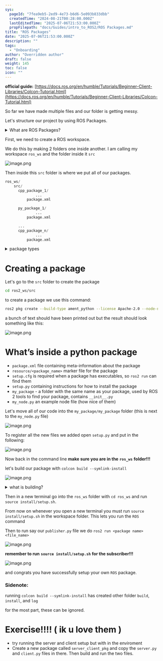 ```yaml
---
sys:
  pageId: "7fea9eb5-2ed9-4e73-b6d6-5e093b833dbb"
  createdTime: "2024-08-21T00:28:00.000Z"
  lastEditedTime: "2025-07-06T21:53:00.000Z"
  propFilepath: "docs/Guides/intro_to_ROS2/ROS Packages.md"
title: "ROS Packages"
date: "2025-07-06T21:53:00.000Z"
description: ""
tags:
  - "Onboarding"
author: "Overridden author"
draft: false
weight: 145
toc: false
icon: ""
---
```


**official guide:** [https://docs.ros.org/en/humble/Tutorials/Beginner-Client-Libraries/Colcon-Tutorial.html](https://docs.ros.org/en/humble/Tutorials/Beginner-Client-Libraries/Colcon-Tutorial.html)

So far we have made multiple files and our folder is getting messy.

Let's structure our project by using ROS Packages.

<details>
      <summary>What are ROS Packages?</summary>
      ROS Packages are, as the name implies, packages of code that are highly sharable between ROS developers.
  </details>

First, we need to create a ROS workspace.

We do this by making 2 folders one inside another. I am calling my workspace `ros_ws` and the folder inside it `src`

![image.png](https://prod-files-secure.s3.us-west-2.amazonaws.com/d518164a-d88e-44d1-a4ee-3adb3bd8bce0/70706947-fd18-4537-a67b-e12946812d31/image.png?X-Amz-Algorithm=AWS4-HMAC-SHA256&X-Amz-Content-Sha256=UNSIGNED-PAYLOAD&X-Amz-Credential=ASIAZI2LB466ZLIYDMS7%2F20250725%2Fus-west-2%2Fs3%2Faws4_request&X-Amz-Date=20250725T230925Z&X-Amz-Expires=3600&X-Amz-Security-Token=IQoJb3JpZ2luX2VjECUaCXVzLXdlc3QtMiJHMEUCIQC%2BffYUMhT1keumyPNWQpDqy3o5krqzkuFnW5h8kle7KAIgJj4Hk2U4cwWgRFHaTZwlEJN265wLMK5hRP1WQEbACgIq%2FwMIThAAGgw2Mzc0MjMxODM4MDUiDG30R%2FLLvCkXvBo1nircA1XsyPcVNxew8cJoQxbHcQV9mDDLCmTDRukpGyjncb4Ih7KTGrhB2GCttc0%2F2moC0MCVM0leXlLjYPAL13VFvty8%2Bg30arWKi6UEhZUSEXb3imQAtzRvOo134TMqCoYNlJeMbb3zt0LUWUBo8csdY%2BMscm9QH4fesH8%2BnyQFoa0NrJnwmkpZK1GvtbPS6pKs5m0ODmcIfTUqlsgr%2FGT7g2ZjEzylK7qLeaXhnV8%2FnRSv1rUYRkMd%2FJOTNPl2R7DzhLhd1DX2Wg%2FyDtm1faqxvHbUToZCQsBUe4SXKKa7h5ot1fB9BlvEz%2FuSoL7JxUE3m6SDme%2F4H9a0retvOUChHThX4XY7ZLphRiDk5a46ctYVCla4NGra5jKuPnoj5%2BFaiZDD3eycVrR%2B6fyGaiiQ2xKJfV%2FiByRaQEJuQLZX9LKssH7vjikHmf5ngqZkXq2iR0T2P2iJG59cqhFXY%2FcAsOLCbqLo7D3MXeK0VRZZn8KYi%2FsigmT7BVrBObkj%2Bio7gJhw6xdBN9OgEC%2BpvaLCQMqo4PnRfK8vWd88pHat4OCmVx8ZwFXWtHR36asSWpd%2FP4H3fauUEWooXW0o%2BonJVWQhesKuwDI%2B1SDaOQlEa9nJjCPSbTSqvjl5i0IVML3Rj8QGOqUBJavXQHbAexymjAGyG11pAHlrb3JbNWibg5p7zwq9ApsJy4FVrKxhkEqxl7yYQ%2FFOOYYzbRmvfw10%2Fk0MxrBo1GjrO1K6tM27ZYiiGuexNFkpmnxP0cpEBkoZPrpq9GFoRy1oYSwAwmkqfNvmj%2BQY9pJazrJk2t6bdd8A%2FrFCn5KC7%2FTNDhtBHQMshVTlobjmXgaGBuJTrAZv4U0jdgkxnctIDAeY&X-Amz-Signature=2f4e4abb517dd8de851df73e8b4fd5e6bf431acc70caa4769c85121abcf26bd7&X-Amz-SignedHeaders=host&x-amz-checksum-mode=ENABLED&x-id=GetObject)

Then inside this `src` folder is where we put all of our packages.

```python
ros_ws/
    src/
      cpp_package_1/
		      ...
          package.xml

      py_package_1/
		      ...
          package.xml

      ...
      cpp_package_n/
		      ...
          package.xml

```

<details>

<summary>package types</summary>

packages can be either `C++` or python.

the intern file structure is different for each but for this guide we will stick to creating python packages

</details>

# Creating a package

Let's go to the `src` folder to create the package

```bash
cd ros2_ws/src
```

to create a package we use this command:

```bash
ros2 pkg create --build-type ament_python --license Apache-2.0 --node-name my_node my_package
```

a bunch of text should have been printed out but the result should look something like this:

![image.png](https://prod-files-secure.s3.us-west-2.amazonaws.com/d518164a-d88e-44d1-a4ee-3adb3bd8bce0/e6cf1e3f-8512-4a3e-b131-079f800bf3e8/image.png?X-Amz-Algorithm=AWS4-HMAC-SHA256&X-Amz-Content-Sha256=UNSIGNED-PAYLOAD&X-Amz-Credential=ASIAZI2LB466ZLIYDMS7%2F20250725%2Fus-west-2%2Fs3%2Faws4_request&X-Amz-Date=20250725T230925Z&X-Amz-Expires=3600&X-Amz-Security-Token=IQoJb3JpZ2luX2VjECUaCXVzLXdlc3QtMiJHMEUCIQC%2BffYUMhT1keumyPNWQpDqy3o5krqzkuFnW5h8kle7KAIgJj4Hk2U4cwWgRFHaTZwlEJN265wLMK5hRP1WQEbACgIq%2FwMIThAAGgw2Mzc0MjMxODM4MDUiDG30R%2FLLvCkXvBo1nircA1XsyPcVNxew8cJoQxbHcQV9mDDLCmTDRukpGyjncb4Ih7KTGrhB2GCttc0%2F2moC0MCVM0leXlLjYPAL13VFvty8%2Bg30arWKi6UEhZUSEXb3imQAtzRvOo134TMqCoYNlJeMbb3zt0LUWUBo8csdY%2BMscm9QH4fesH8%2BnyQFoa0NrJnwmkpZK1GvtbPS6pKs5m0ODmcIfTUqlsgr%2FGT7g2ZjEzylK7qLeaXhnV8%2FnRSv1rUYRkMd%2FJOTNPl2R7DzhLhd1DX2Wg%2FyDtm1faqxvHbUToZCQsBUe4SXKKa7h5ot1fB9BlvEz%2FuSoL7JxUE3m6SDme%2F4H9a0retvOUChHThX4XY7ZLphRiDk5a46ctYVCla4NGra5jKuPnoj5%2BFaiZDD3eycVrR%2B6fyGaiiQ2xKJfV%2FiByRaQEJuQLZX9LKssH7vjikHmf5ngqZkXq2iR0T2P2iJG59cqhFXY%2FcAsOLCbqLo7D3MXeK0VRZZn8KYi%2FsigmT7BVrBObkj%2Bio7gJhw6xdBN9OgEC%2BpvaLCQMqo4PnRfK8vWd88pHat4OCmVx8ZwFXWtHR36asSWpd%2FP4H3fauUEWooXW0o%2BonJVWQhesKuwDI%2B1SDaOQlEa9nJjCPSbTSqvjl5i0IVML3Rj8QGOqUBJavXQHbAexymjAGyG11pAHlrb3JbNWibg5p7zwq9ApsJy4FVrKxhkEqxl7yYQ%2FFOOYYzbRmvfw10%2Fk0MxrBo1GjrO1K6tM27ZYiiGuexNFkpmnxP0cpEBkoZPrpq9GFoRy1oYSwAwmkqfNvmj%2BQY9pJazrJk2t6bdd8A%2FrFCn5KC7%2FTNDhtBHQMshVTlobjmXgaGBuJTrAZv4U0jdgkxnctIDAeY&X-Amz-Signature=cbf12ceffa3e36eb5f0bcd9577c6c05cb73d024d87f79e0973299f141b6affe4&X-Amz-SignedHeaders=host&x-amz-checksum-mode=ENABLED&x-id=GetObject)

# What’s inside a python package

- `package.xml` file containing meta-information about the package
- `resource/<package_name>` marker file for the package
- `setup.cfg` is required when a package has executables, so `ros2 run` can find them
- `setup.py` containing instructions for how to install the package
- `my_package` - a folder with the same name as your package, used by ROS 2 tools to find your package, contains `__init__.py`
- `my_node.py` an example node file (how nice of them)

Let's move all of our code into the `my_package/my_package` folder (this is next to the `my_node.py` file)

![image.png](https://prod-files-secure.s3.us-west-2.amazonaws.com/d518164a-d88e-44d1-a4ee-3adb3bd8bce0/9ce58f11-0da9-4d3e-b86d-506a9685d378/image.png?X-Amz-Algorithm=AWS4-HMAC-SHA256&X-Amz-Content-Sha256=UNSIGNED-PAYLOAD&X-Amz-Credential=ASIAZI2LB466ZLIYDMS7%2F20250725%2Fus-west-2%2Fs3%2Faws4_request&X-Amz-Date=20250725T230925Z&X-Amz-Expires=3600&X-Amz-Security-Token=IQoJb3JpZ2luX2VjECUaCXVzLXdlc3QtMiJHMEUCIQC%2BffYUMhT1keumyPNWQpDqy3o5krqzkuFnW5h8kle7KAIgJj4Hk2U4cwWgRFHaTZwlEJN265wLMK5hRP1WQEbACgIq%2FwMIThAAGgw2Mzc0MjMxODM4MDUiDG30R%2FLLvCkXvBo1nircA1XsyPcVNxew8cJoQxbHcQV9mDDLCmTDRukpGyjncb4Ih7KTGrhB2GCttc0%2F2moC0MCVM0leXlLjYPAL13VFvty8%2Bg30arWKi6UEhZUSEXb3imQAtzRvOo134TMqCoYNlJeMbb3zt0LUWUBo8csdY%2BMscm9QH4fesH8%2BnyQFoa0NrJnwmkpZK1GvtbPS6pKs5m0ODmcIfTUqlsgr%2FGT7g2ZjEzylK7qLeaXhnV8%2FnRSv1rUYRkMd%2FJOTNPl2R7DzhLhd1DX2Wg%2FyDtm1faqxvHbUToZCQsBUe4SXKKa7h5ot1fB9BlvEz%2FuSoL7JxUE3m6SDme%2F4H9a0retvOUChHThX4XY7ZLphRiDk5a46ctYVCla4NGra5jKuPnoj5%2BFaiZDD3eycVrR%2B6fyGaiiQ2xKJfV%2FiByRaQEJuQLZX9LKssH7vjikHmf5ngqZkXq2iR0T2P2iJG59cqhFXY%2FcAsOLCbqLo7D3MXeK0VRZZn8KYi%2FsigmT7BVrBObkj%2Bio7gJhw6xdBN9OgEC%2BpvaLCQMqo4PnRfK8vWd88pHat4OCmVx8ZwFXWtHR36asSWpd%2FP4H3fauUEWooXW0o%2BonJVWQhesKuwDI%2B1SDaOQlEa9nJjCPSbTSqvjl5i0IVML3Rj8QGOqUBJavXQHbAexymjAGyG11pAHlrb3JbNWibg5p7zwq9ApsJy4FVrKxhkEqxl7yYQ%2FFOOYYzbRmvfw10%2Fk0MxrBo1GjrO1K6tM27ZYiiGuexNFkpmnxP0cpEBkoZPrpq9GFoRy1oYSwAwmkqfNvmj%2BQY9pJazrJk2t6bdd8A%2FrFCn5KC7%2FTNDhtBHQMshVTlobjmXgaGBuJTrAZv4U0jdgkxnctIDAeY&X-Amz-Signature=48128894b76335366dadf5e6e7e3cffbfe6711e32ba1d04124976da7eb822e79&X-Amz-SignedHeaders=host&x-amz-checksum-mode=ENABLED&x-id=GetObject)

To register all the new files we added open `setup.py` and put in the following:

![image.png](https://prod-files-secure.s3.us-west-2.amazonaws.com/d518164a-d88e-44d1-a4ee-3adb3bd8bce0/1cd7c262-4cae-4496-9d75-c178537d24a2/image.png?X-Amz-Algorithm=AWS4-HMAC-SHA256&X-Amz-Content-Sha256=UNSIGNED-PAYLOAD&X-Amz-Credential=ASIAZI2LB466ZLIYDMS7%2F20250725%2Fus-west-2%2Fs3%2Faws4_request&X-Amz-Date=20250725T230925Z&X-Amz-Expires=3600&X-Amz-Security-Token=IQoJb3JpZ2luX2VjECUaCXVzLXdlc3QtMiJHMEUCIQC%2BffYUMhT1keumyPNWQpDqy3o5krqzkuFnW5h8kle7KAIgJj4Hk2U4cwWgRFHaTZwlEJN265wLMK5hRP1WQEbACgIq%2FwMIThAAGgw2Mzc0MjMxODM4MDUiDG30R%2FLLvCkXvBo1nircA1XsyPcVNxew8cJoQxbHcQV9mDDLCmTDRukpGyjncb4Ih7KTGrhB2GCttc0%2F2moC0MCVM0leXlLjYPAL13VFvty8%2Bg30arWKi6UEhZUSEXb3imQAtzRvOo134TMqCoYNlJeMbb3zt0LUWUBo8csdY%2BMscm9QH4fesH8%2BnyQFoa0NrJnwmkpZK1GvtbPS6pKs5m0ODmcIfTUqlsgr%2FGT7g2ZjEzylK7qLeaXhnV8%2FnRSv1rUYRkMd%2FJOTNPl2R7DzhLhd1DX2Wg%2FyDtm1faqxvHbUToZCQsBUe4SXKKa7h5ot1fB9BlvEz%2FuSoL7JxUE3m6SDme%2F4H9a0retvOUChHThX4XY7ZLphRiDk5a46ctYVCla4NGra5jKuPnoj5%2BFaiZDD3eycVrR%2B6fyGaiiQ2xKJfV%2FiByRaQEJuQLZX9LKssH7vjikHmf5ngqZkXq2iR0T2P2iJG59cqhFXY%2FcAsOLCbqLo7D3MXeK0VRZZn8KYi%2FsigmT7BVrBObkj%2Bio7gJhw6xdBN9OgEC%2BpvaLCQMqo4PnRfK8vWd88pHat4OCmVx8ZwFXWtHR36asSWpd%2FP4H3fauUEWooXW0o%2BonJVWQhesKuwDI%2B1SDaOQlEa9nJjCPSbTSqvjl5i0IVML3Rj8QGOqUBJavXQHbAexymjAGyG11pAHlrb3JbNWibg5p7zwq9ApsJy4FVrKxhkEqxl7yYQ%2FFOOYYzbRmvfw10%2Fk0MxrBo1GjrO1K6tM27ZYiiGuexNFkpmnxP0cpEBkoZPrpq9GFoRy1oYSwAwmkqfNvmj%2BQY9pJazrJk2t6bdd8A%2FrFCn5KC7%2FTNDhtBHQMshVTlobjmXgaGBuJTrAZv4U0jdgkxnctIDAeY&X-Amz-Signature=e957b4053550244c116ee2eb6afa7b159f264a28d13ff2c90ce70b377a971f24&X-Amz-SignedHeaders=host&x-amz-checksum-mode=ENABLED&x-id=GetObject)

Now back in the command line **make sure you are in the** **`ros_ws`** **folder!!!**

let's build our package with `colcon build --symlink-install`

![image.png](https://prod-files-secure.s3.us-west-2.amazonaws.com/d518164a-d88e-44d1-a4ee-3adb3bd8bce0/2f2a0d27-b173-48fd-b189-5f5c0ce65619/image.png?X-Amz-Algorithm=AWS4-HMAC-SHA256&X-Amz-Content-Sha256=UNSIGNED-PAYLOAD&X-Amz-Credential=ASIAZI2LB466ZLIYDMS7%2F20250725%2Fus-west-2%2Fs3%2Faws4_request&X-Amz-Date=20250725T230925Z&X-Amz-Expires=3600&X-Amz-Security-Token=IQoJb3JpZ2luX2VjECUaCXVzLXdlc3QtMiJHMEUCIQC%2BffYUMhT1keumyPNWQpDqy3o5krqzkuFnW5h8kle7KAIgJj4Hk2U4cwWgRFHaTZwlEJN265wLMK5hRP1WQEbACgIq%2FwMIThAAGgw2Mzc0MjMxODM4MDUiDG30R%2FLLvCkXvBo1nircA1XsyPcVNxew8cJoQxbHcQV9mDDLCmTDRukpGyjncb4Ih7KTGrhB2GCttc0%2F2moC0MCVM0leXlLjYPAL13VFvty8%2Bg30arWKi6UEhZUSEXb3imQAtzRvOo134TMqCoYNlJeMbb3zt0LUWUBo8csdY%2BMscm9QH4fesH8%2BnyQFoa0NrJnwmkpZK1GvtbPS6pKs5m0ODmcIfTUqlsgr%2FGT7g2ZjEzylK7qLeaXhnV8%2FnRSv1rUYRkMd%2FJOTNPl2R7DzhLhd1DX2Wg%2FyDtm1faqxvHbUToZCQsBUe4SXKKa7h5ot1fB9BlvEz%2FuSoL7JxUE3m6SDme%2F4H9a0retvOUChHThX4XY7ZLphRiDk5a46ctYVCla4NGra5jKuPnoj5%2BFaiZDD3eycVrR%2B6fyGaiiQ2xKJfV%2FiByRaQEJuQLZX9LKssH7vjikHmf5ngqZkXq2iR0T2P2iJG59cqhFXY%2FcAsOLCbqLo7D3MXeK0VRZZn8KYi%2FsigmT7BVrBObkj%2Bio7gJhw6xdBN9OgEC%2BpvaLCQMqo4PnRfK8vWd88pHat4OCmVx8ZwFXWtHR36asSWpd%2FP4H3fauUEWooXW0o%2BonJVWQhesKuwDI%2B1SDaOQlEa9nJjCPSbTSqvjl5i0IVML3Rj8QGOqUBJavXQHbAexymjAGyG11pAHlrb3JbNWibg5p7zwq9ApsJy4FVrKxhkEqxl7yYQ%2FFOOYYzbRmvfw10%2Fk0MxrBo1GjrO1K6tM27ZYiiGuexNFkpmnxP0cpEBkoZPrpq9GFoRy1oYSwAwmkqfNvmj%2BQY9pJazrJk2t6bdd8A%2FrFCn5KC7%2FTNDhtBHQMshVTlobjmXgaGBuJTrAZv4U0jdgkxnctIDAeY&X-Amz-Signature=005fe5d796c672e446347736b5f1fff6ecb1b2d195b17f6cfb9ae32188301356&X-Amz-SignedHeaders=host&x-amz-checksum-mode=ENABLED&x-id=GetObject)

<details>

<summary>what is building?</summary>

if you are a CS major at Rose-Hulman you will learn the answer to this in CSSE132

but TLDR; is it combines all the code files into one program that can be run easily 

</details>

Then in a new terminal go into the `ros_ws` folder with `cd ros_ws` and run `source install/setup.sh`. 

From now on whenever you open a new terminal you must run `source install/setup.sh` in the workspace folder. This lets you run the `ROS` command

Then to run say our `publisher.py` file we do `ros2 run <package name> <file_name>`

![image.png](https://prod-files-secure.s3.us-west-2.amazonaws.com/d518164a-d88e-44d1-a4ee-3adb3bd8bce0/4f4b1219-3a44-4632-aa0a-ce3471699f59/image.png?X-Amz-Algorithm=AWS4-HMAC-SHA256&X-Amz-Content-Sha256=UNSIGNED-PAYLOAD&X-Amz-Credential=ASIAZI2LB466ZLIYDMS7%2F20250725%2Fus-west-2%2Fs3%2Faws4_request&X-Amz-Date=20250725T230925Z&X-Amz-Expires=3600&X-Amz-Security-Token=IQoJb3JpZ2luX2VjECUaCXVzLXdlc3QtMiJHMEUCIQC%2BffYUMhT1keumyPNWQpDqy3o5krqzkuFnW5h8kle7KAIgJj4Hk2U4cwWgRFHaTZwlEJN265wLMK5hRP1WQEbACgIq%2FwMIThAAGgw2Mzc0MjMxODM4MDUiDG30R%2FLLvCkXvBo1nircA1XsyPcVNxew8cJoQxbHcQV9mDDLCmTDRukpGyjncb4Ih7KTGrhB2GCttc0%2F2moC0MCVM0leXlLjYPAL13VFvty8%2Bg30arWKi6UEhZUSEXb3imQAtzRvOo134TMqCoYNlJeMbb3zt0LUWUBo8csdY%2BMscm9QH4fesH8%2BnyQFoa0NrJnwmkpZK1GvtbPS6pKs5m0ODmcIfTUqlsgr%2FGT7g2ZjEzylK7qLeaXhnV8%2FnRSv1rUYRkMd%2FJOTNPl2R7DzhLhd1DX2Wg%2FyDtm1faqxvHbUToZCQsBUe4SXKKa7h5ot1fB9BlvEz%2FuSoL7JxUE3m6SDme%2F4H9a0retvOUChHThX4XY7ZLphRiDk5a46ctYVCla4NGra5jKuPnoj5%2BFaiZDD3eycVrR%2B6fyGaiiQ2xKJfV%2FiByRaQEJuQLZX9LKssH7vjikHmf5ngqZkXq2iR0T2P2iJG59cqhFXY%2FcAsOLCbqLo7D3MXeK0VRZZn8KYi%2FsigmT7BVrBObkj%2Bio7gJhw6xdBN9OgEC%2BpvaLCQMqo4PnRfK8vWd88pHat4OCmVx8ZwFXWtHR36asSWpd%2FP4H3fauUEWooXW0o%2BonJVWQhesKuwDI%2B1SDaOQlEa9nJjCPSbTSqvjl5i0IVML3Rj8QGOqUBJavXQHbAexymjAGyG11pAHlrb3JbNWibg5p7zwq9ApsJy4FVrKxhkEqxl7yYQ%2FFOOYYzbRmvfw10%2Fk0MxrBo1GjrO1K6tM27ZYiiGuexNFkpmnxP0cpEBkoZPrpq9GFoRy1oYSwAwmkqfNvmj%2BQY9pJazrJk2t6bdd8A%2FrFCn5KC7%2FTNDhtBHQMshVTlobjmXgaGBuJTrAZv4U0jdgkxnctIDAeY&X-Amz-Signature=4d427549c9c00efbab46c053c279f04b34d1fbb8407947c43be7914a01807601&X-Amz-SignedHeaders=host&x-amz-checksum-mode=ENABLED&x-id=GetObject)

**remember to run** **`source install/setup.sh`** **for the subscriber!!!**

![image.png](https://prod-files-secure.s3.us-west-2.amazonaws.com/d518164a-d88e-44d1-a4ee-3adb3bd8bce0/02121119-dad4-49ec-8356-c956108b4243/image.png?X-Amz-Algorithm=AWS4-HMAC-SHA256&X-Amz-Content-Sha256=UNSIGNED-PAYLOAD&X-Amz-Credential=ASIAZI2LB466ZLIYDMS7%2F20250725%2Fus-west-2%2Fs3%2Faws4_request&X-Amz-Date=20250725T230925Z&X-Amz-Expires=3600&X-Amz-Security-Token=IQoJb3JpZ2luX2VjECUaCXVzLXdlc3QtMiJHMEUCIQC%2BffYUMhT1keumyPNWQpDqy3o5krqzkuFnW5h8kle7KAIgJj4Hk2U4cwWgRFHaTZwlEJN265wLMK5hRP1WQEbACgIq%2FwMIThAAGgw2Mzc0MjMxODM4MDUiDG30R%2FLLvCkXvBo1nircA1XsyPcVNxew8cJoQxbHcQV9mDDLCmTDRukpGyjncb4Ih7KTGrhB2GCttc0%2F2moC0MCVM0leXlLjYPAL13VFvty8%2Bg30arWKi6UEhZUSEXb3imQAtzRvOo134TMqCoYNlJeMbb3zt0LUWUBo8csdY%2BMscm9QH4fesH8%2BnyQFoa0NrJnwmkpZK1GvtbPS6pKs5m0ODmcIfTUqlsgr%2FGT7g2ZjEzylK7qLeaXhnV8%2FnRSv1rUYRkMd%2FJOTNPl2R7DzhLhd1DX2Wg%2FyDtm1faqxvHbUToZCQsBUe4SXKKa7h5ot1fB9BlvEz%2FuSoL7JxUE3m6SDme%2F4H9a0retvOUChHThX4XY7ZLphRiDk5a46ctYVCla4NGra5jKuPnoj5%2BFaiZDD3eycVrR%2B6fyGaiiQ2xKJfV%2FiByRaQEJuQLZX9LKssH7vjikHmf5ngqZkXq2iR0T2P2iJG59cqhFXY%2FcAsOLCbqLo7D3MXeK0VRZZn8KYi%2FsigmT7BVrBObkj%2Bio7gJhw6xdBN9OgEC%2BpvaLCQMqo4PnRfK8vWd88pHat4OCmVx8ZwFXWtHR36asSWpd%2FP4H3fauUEWooXW0o%2BonJVWQhesKuwDI%2B1SDaOQlEa9nJjCPSbTSqvjl5i0IVML3Rj8QGOqUBJavXQHbAexymjAGyG11pAHlrb3JbNWibg5p7zwq9ApsJy4FVrKxhkEqxl7yYQ%2FFOOYYzbRmvfw10%2Fk0MxrBo1GjrO1K6tM27ZYiiGuexNFkpmnxP0cpEBkoZPrpq9GFoRy1oYSwAwmkqfNvmj%2BQY9pJazrJk2t6bdd8A%2FrFCn5KC7%2FTNDhtBHQMshVTlobjmXgaGBuJTrAZv4U0jdgkxnctIDAeY&X-Amz-Signature=e2dc2436e4227ca70986da6705b94196a5d88a12660cc56eac433a7697339fca&X-Amz-SignedHeaders=host&x-amz-checksum-mode=ENABLED&x-id=GetObject)

and congrats you have successfully setup your own `ROS` package.

### Sidenote:

running `colcon build --symlink-install` has created other folder `build`, `install`, and `log`

for the most part, these can be ignored.

# Exercise!!!! ( ik u love them )

- try running the server and client setup but with in the enviroment
- Create a new package called `server_client_pkg` and copy the `server.py` and `client.py` files in there. Then build and run the two files.
